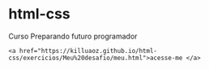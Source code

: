 # html-css
 Curso
    Preparando futuro programador

    <a href="https://killuaoz.github.io/html-css/exercicios/Meu%20desafio/meu.html">acesse-me </a>